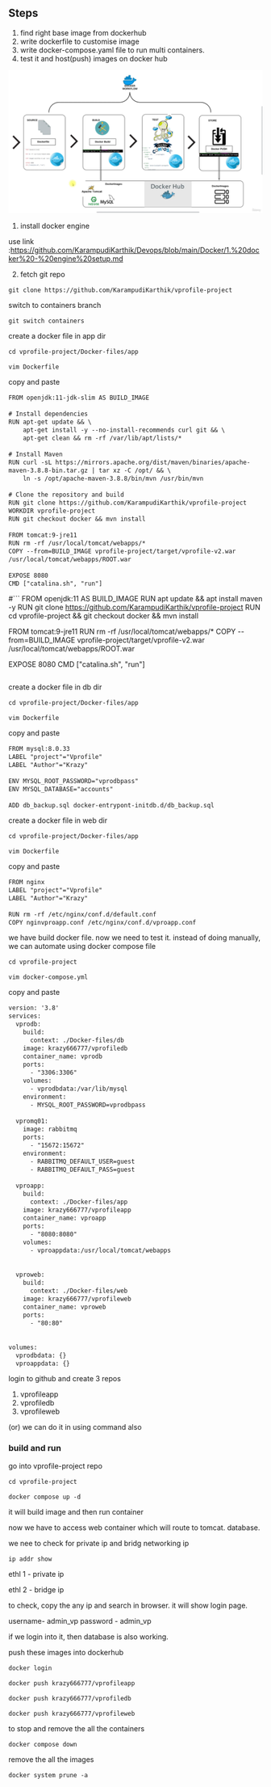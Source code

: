 

## Steps
1. find right base image from dockerhub
2. write dockerfile to customise image
3. write docker-compose.yaml file to run multi containers.
4. test it and host(push) images on docker hub

![image alt](https://github.com/KarampudiKarthik/Devops/blob/main/Docker/containerization/images/7.png?raw=true)

 1. install docker engine
    
use link :https://github.com/KarampudiKarthik/Devops/blob/main/Docker/1.%20docker%20-%20engine%20setup.md

2. fetch git repo
```
git clone https://github.com/KarampudiKarthik/vprofile-project
```
switch to containers branch
```
git switch containers
```
create a docker file in app dir
```
cd vprofile-project/Docker-files/app
```
```
vim Dockerfile
```
copy and paste
```
FROM openjdk:11-jdk-slim AS BUILD_IMAGE

# Install dependencies
RUN apt-get update && \
    apt-get install -y --no-install-recommends curl git && \
    apt-get clean && rm -rf /var/lib/apt/lists/*

# Install Maven
RUN curl -sL https://mirrors.apache.org/dist/maven/binaries/apache-maven-3.8.8-bin.tar.gz | tar xz -C /opt/ && \
    ln -s /opt/apache-maven-3.8.8/bin/mvn /usr/bin/mvn

# Clone the repository and build
RUN git clone https://github.com/KarampudiKarthik/vprofile-project
WORKDIR vprofile-project
RUN git checkout docker && mvn install

FROM tomcat:9-jre11
RUN rm -rf /usr/local/tomcat/webapps/*
COPY --from=BUILD_IMAGE vprofile-project/target/vprofile-v2.war /usr/local/tomcat/webapps/ROOT.war

EXPOSE 8080
CMD ["catalina.sh", "run"]
```

#```
FROM openjdk:11 AS BUILD_IMAGE
RUN apt update && apt install maven -y
RUN git clone https://github.com/KarampudiKarthik/vprofile-project
RUN cd vprofile-project && git checkout docker && mvn install

FROM tomcat:9-jre11
RUN rm -rf /usr/local/tomcat/webapps/*
COPY --from=BUILD_IMAGE vprofile-project/target/vprofile-v2.war /usr/local/tomcat/webapps/ROOT.war

EXPOSE 8080
CMD ["catalina.sh", "run"]
```

```
create a docker file in db dir
```
cd vprofile-project/Docker-files/app
```
```
vim Dockerfile
```
copy and paste
```
FROM mysql:8.0.33
LABEL "project"="Vprofile"
LABEL "Author"="Krazy"

ENV MYSQL_ROOT_PASSWORD="vprodbpass"
ENV MYSQL_DATABASE="accounts"

ADD db_backup.sql docker-entrypont-initdb.d/db_backup.sql
```

create a docker file in web dir
```
cd vprofile-project/Docker-files/app
```
```
vim Dockerfile
```
copy and paste
```
FROM nginx
LABEL "project"="Vprofile"
LABEL "Author"="Krazy"

RUN rm -rf /etc/nginx/conf.d/default.conf
COPY nginvproapp.conf /etc/nginx/conf.d/vproapp.conf
```
 we have build docker file. now we need to test it. instead of doing manually, we can automate using docker compose file

```
cd vprofile-project
```
```
vim docker-compose.yml
```
copy and paste
```
version: '3.8'
services:
  vprodb:
    build:
      context: ./Docker-files/db
    image: krazy666777/vprofiledb
    container_name: vprodb
    ports:
      - "3306:3306"
    volumes:
      - vprodbdata:/var/lib/mysql
    environment:
      - MYSQL_ROOT_PASSWORD=vprodbpass
  
  vpromq01:
    image: rabbitmq
    ports:
      - "15672:15672"
    environment:
      - RABBITMQ_DEFAULT_USER=guest
      - RABBITMQ_DEFAULT_PASS=guest

  vproapp:
    build:
      context: ./Docker-files/app
    image: krazy666777/vprofileapp
    container_name: vproapp
    ports:
      - "8080:8080"
    volumes:
      - vproappdata:/usr/local/tomcat/webapps


  vproweb:
    build:
      context: ./Docker-files/web
    image: krazy666777/vprofileweb
    container_name: vproweb
    ports:
      - "80:80"
    

volumes:
  vprodbdata: {}
  vproappdata: {}
```

login to github and create 3 repos
1. vprofileapp
2. vprofiledb
3. vprofileweb

(or) we can do it in using command also

### build and run
go into vprofile-project repo
```
cd vprofile-project
```
```
docker compose up -d
```
it will build image and then run container

now we have to access web container which will route to tomcat. database.

we nee to check for private ip and bridg networking ip
```
ip addr show
```
ethl 1 - private ip

ethl 2 - bridge ip

to check, copy the any ip and search in browser. it will show login page.

username- admin_vp
password - admin_vp

if we login into it, then database is also working.

push these images into dockerhub
```
docker login
```
```
docker push krazy666777/vprofileapp
```
```
docker push krazy666777/vprofiledb
```
```
docker push krazy666777/vprofileweb
```

to stop and remove the all the containers
```
docker compose down
```
remove the all the images
```
docker system prune -a
```









